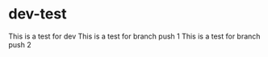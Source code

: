 # dev-test

This is a test for dev
This is a test for branch push 1
This is a test for branch push 2
